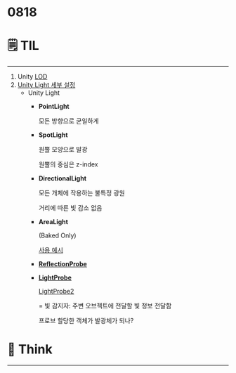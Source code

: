 # 0818

# 🗒️ TIL

---

1. Unity [LOD](https://docs.unity3d.com/kr/2018.4/Manual/class-LODGroup.html)
2. [Unity Light 세부 설정](https://docs.unity3d.com/Manual/Lighting.html)
    - Unity Light
        - **PointLight**

            모든 방향으로 균일하게

        - **SpotLight**

            원뿔 모양으로 발광

            원뿔의 중심은 z-index

        - **DirectionalLight**

            모든 개체에 작용하는 불특정 광원

            거리에 따른 빛 감소 없음 

        - **AreaLight**

            (Baked Only)

            [사용 예시](https://dlgnlfus.tistory.com/89)

        - [**ReflectionProbe**](https://docs.unity3d.com/kr/2019.3/Manual/class-ReflectionProbe.html)
        - [**LightProbe**](https://docs.unity3d.com/kr/2019.4/Manual/LightProbes.html)

            [LightProbe2](https://docs.unity3d.com/kr/2019.4/Manual/class-LightProbeGroup.html)

            = 빛 감지자: 주변 오브젝트에 전달할 빛 정보 전달함

            프로브 할당한 객체가 발광체가 되나?

# 💭 Think

---